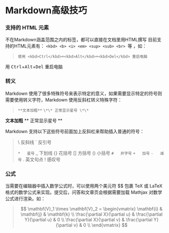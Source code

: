 # Markdown高级技巧
### 支持的 HTML 元素

不在Markdown涵盖范围之内的标签，都可以直接在文档里用HTML撰写
目前支持的HTML元素有： `<kbd> <b> <i> <em> <sup> <sub> <br> `等 ，如：
>`使用 <kbd>Ctrl</kbd>+<kbd>Alt</kbd>+<kbd>Del</kbd> 重启电脑`

用 <kbd>Ctrl</kbd>+<kbd>Alt</kbd>+<kbd>Del</kbd> 重启电脑


### 转义
Markdown 使用了很多特殊符号来表示特定的意义，如果需要显示特定的符号则需要使用转义字符，Markdown 使用反斜杠转义特殊字符：

> `**文本加粗**`
> `\*\* 正常显示星号 \*\*`

**文本加粗**
\*\* 正常显示星号 \*\*

Markdown 支持以下这些符号前面加上反斜杠来帮助插入普通的符号：


> 
>  \   反斜线
>  `   反引号
> 
>  `*   星号`
>  _   下划线
>  {}  花括号
>  []  方括号
>  ()  小括号
> `#   井字号`
> `+   加号`
> `-   减号`
>  .   英文句点
>  !   感叹号  
> 



### 公式

当需要在编辑器中插入数学公式时，可以使用两个美元符 $$ 包裹 TeX 或 LaTeX 格式的数学公式来实现。提交后，问答和文章页会根据需要加载 Mathjax 对数学公式进行渲染。如：

> $$
> \mathbf{V}_1 \times \mathbf{V}_2 =  \begin{vmatrix} 
> \mathbf{i} & \mathbf{j} & \mathbf{k} \\
> \frac{\partial X}{\partial u} &  \frac{\partial Y}{\partial u} & 0 \\
> \frac{\partial X}{\partial v} &  \frac{\partial Y}{\partial v} & 0 \\
> \end{vmatrix}
> $$






